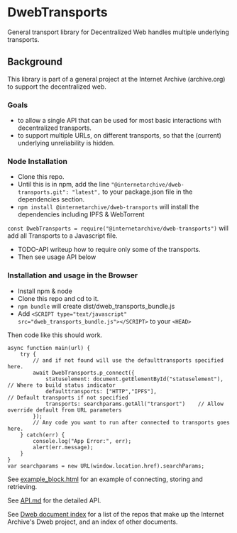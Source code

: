 # DwebTransports
General transport library for Decentralized Web handles multiple underlying transports.

## Background
This library is part of a general project at the Internet Archive (archive.org) 
to support the decentralized web.

### Goals
* to allow a single API that can be used for most basic interactions with 
decentralized transports. 
* to support multiple URLs, on different transports, so that the (current) underlying unreliability
 is hidden. 

### Node Installation
* Clone this repo. 
* Until this is in npm, add the line
`"@internetarchive/dweb-transports.git": "latest",`
to your package.json file in the dependencies section. 
* `npm install @internetarchive/dweb-transports`  will install the dependencies including IPFS & WebTorrent

`const DwebTransports = require("@internetarchive/dweb-transports")` will add all Transports to a Javascript file.
* TODO-API writeup how to require only some of the transports.
* Then see usage API below

### Installation and usage in the Browser
* Install npm & node
* Clone this repo and cd to it.
* `npm bundle` will create dist/dweb_transports_bundle.js
* Add `<SCRIPT type="text/javascript" src="dweb_transports_bundle.js"></SCRIPT>` to your `<HEAD>`

Then code like this should work. 

```
async function main(url) {
    try {
        // and if not found will use the defaulttransports specified here.
        await DwebTransports.p_connect({
            statuselement: document.getElementById("statuselement"),    // Where to build status indicator
            defaulttransports: ["HTTP","IPFS"],                         // Default transports if not specified
            transports: searchparams.getAll("transport")    // Allow override default from URL parameters
        });
        // Any code you want to run after connected to transports goes here.
    } catch(err) {
        console.log("App Error:", err);
        alert(err.message);
    }
}
var searchparams = new URL(window.location.href).searchParams;
```

See [example_block.html](./example_block.html) for an example of connecting, storing and retrieving.

See [API.md](./API.md) for the detailed API.

See [Dweb document index](./DOCUMENTINDEX.md) for a list of the repos that make up the Internet Archive's Dweb project, and an index of other documents. 